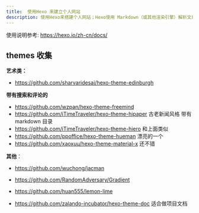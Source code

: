 ```yaml
---
title:  使用Hexo 来建立个人网站
description: 使用Hexo来搭建个人网站；Hexo使用 Markdown（或其他渲染引擎）解析文章，在几秒内，即可利用靓丽的主题生成静态网页。
---
```


使用说明参考: https://hexo.io/zh-cn/docs/

## themes 收集

**艺术类：**
 - https://github.com/sharvaridesai/hexo-theme-edinburgh

**带有搜索和评论的**
- https://github.com/wzpan/hexo-theme-freemind
- https://github.com/iTimeTraveler/hexo-theme-hipaper 古老新闻风格 带有markdown 目录
- https://github.com/iTimeTraveler/hexo-theme-hiero 和上面类似
- https://github.com/ppoffice/hexo-theme-hueman 漂亮的一个
- https://github.com/xaoxuu/hexo-theme-material-x  还不错


**其他**：
- https://github.com/wuchong/jacman
- https://github.com/RandomAdversary/Gradient
- https://github.com/huan555/lemon-lime



- https://github.com/zalando-incubator/hexo-theme-doc 适合做项目文档

